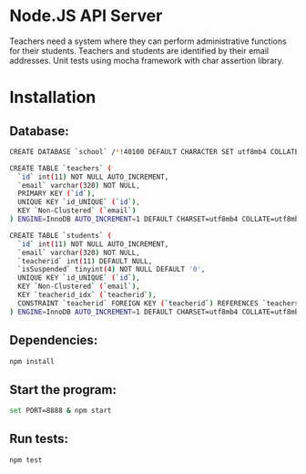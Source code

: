 # Node.JS API Server
Teachers need a system where they can perform administrative functions for their students. Teachers and students are identified by their email addresses. Unit tests using mocha framework with char assertion library.

# Installation
## Database:
```bash
CREATE DATABASE `school` /*!40100 DEFAULT CHARACTER SET utf8mb4 COLLATE utf8mb4_0900_ai_ci */;
```
```bash
CREATE TABLE `teachers` (
  `id` int(11) NOT NULL AUTO_INCREMENT,
  `email` varchar(320) NOT NULL,
  PRIMARY KEY (`id`),
  UNIQUE KEY `id_UNIQUE` (`id`),
  KEY `Non-Clustered` (`email`)
) ENGINE=InnoDB AUTO_INCREMENT=1 DEFAULT CHARSET=utf8mb4 COLLATE=utf8mb4_0900_ai_ci;
```
```bash
CREATE TABLE `students` (
  `id` int(11) NOT NULL AUTO_INCREMENT,
  `email` varchar(320) NOT NULL,
  `teacherid` int(11) DEFAULT NULL,
  `isSuspended` tinyint(4) NOT NULL DEFAULT '0',
  UNIQUE KEY `id_UNIQUE` (`id`),
  KEY `Non-Clustered` (`email`),
  KEY `teacherid_idx` (`teacherid`),
  CONSTRAINT `teacherid` FOREIGN KEY (`teacherid`) REFERENCES `teachers` (`id`)
) ENGINE=InnoDB AUTO_INCREMENT=1 DEFAULT CHARSET=utf8mb4 COLLATE=utf8mb4_0900_ai_ci;
```
## Dependencies:
```bash
npm install
```

## Start the program:
```bash
set PORT=8888 & npm start
```

## Run tests:
```bash
npm test
```
